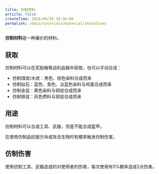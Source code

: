 ```yaml
---
title: 仿制材料
article: false
createTime: 2024/09/29 19:36:09
permalink: /docs/tutorials/material/imitations
---
```

**仿制材料**是一种廉价的材料。

## 获取
仿制材料可以在奖励箱等战利品箱中获取，也可以手动合成：

- 仿制煤炭/木炭：黑色、棕色染料合成而来
- 仿制钻石：蓝色、青色、淡蓝色染料与鸡蛋合成而来
- 仿制金锭：黄色染料与铜锭合成而来
- 仿制铁锭：灰色燃料与铜锭合成而来

## 用途
仿制材料可以合成工具、武器，但是不能合成盔甲。

在使用仿制品挖掘方块或攻击生物时有概率触发仿制伤害。

## 仿制伤害
使用仿制工具、武器造成的对使用者的伤害，每次使用有5%概率造成2点伤害。